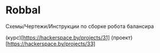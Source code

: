 # Robbal
Схемы/Чертежи/Инструкции по сборке робота балансира 

(курс)[https://hackerspace.by/projects/31]
(проект)[https://hackerspace.by/projects/33]
